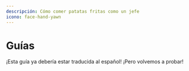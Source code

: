 ```yaml
---
descripción: Cómo comer patatas fritas como un jefe
icono: face-hand-yawn
---
```


# Guías

¡Esta guía ya debería estar traducida al español! ¡Pero volvemos a probar!
